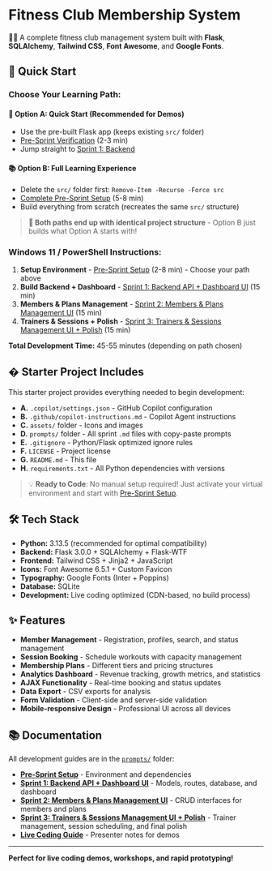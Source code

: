 # Fitness Club Membership System

🏋️‍♂️ A complete fitness club management system built with **Flask**, **SQLAlchemy**, **Tailwind CSS**, **Font Awesome**, and **Google Fonts**.

## 🚀 Quick Start

### **Choose Your Learning Path:**

#### 🎯 Option A: Quick Start (Recommended for Demos)

- Use the pre-built Flask app (keeps existing `src/` folder)
- [Pre-Sprint Verification](prompts/2_Pre-Sprint-Setup.md) (2-3 min)
- Jump straight to [Sprint 1: Backend](prompts/3_Sprint1-Backend.md)

#### 📚 Option B: Full Learning Experience

- Delete the `src/` folder first: `Remove-Item -Recurse -Force src`
- [Complete Pre-Sprint Setup](prompts/2_Pre-Sprint-Setup.md) (5-8 min)
- Build everything from scratch (recreates the same `src/` structure)

> **📂 Both paths end up with identical project structure** - Option B just builds what Option A starts with!

### **Windows 11 / PowerShell Instructions:**

1. **Setup Environment** - [Pre-Sprint Setup](prompts/2_Pre-Sprint-Setup.md) (2-8 min) - Choose your path above
2. **Build Backend + Dashboard** - [Sprint 1: Backend API + Dashboard UI](prompts/3_Sprint1-Backend.md) (15 min)
3. **Members & Plans Management** - [Sprint 2: Members & Plans Management UI](prompts/4_Sprint2-Frontend.md) (15 min)
4. **Trainers & Sessions + Polish** - [Sprint 3: Trainers & Sessions Management UI + Polish](prompts/5_Sprint3-Integration.md) (15 min)

**Total Development Time:** 45-55 minutes (depending on path chosen)

## � **Starter Project Includes**

This starter project provides everything needed to begin development:

- **A.** `.copilot/settings.json` - GitHub Copilot configuration
- **B.** `.github/copilot-instructions.md` - Copilot Agent instructions
- **C.** `assets/` folder - Icons and images
- **D.** `prompts/` folder - All sprint `.md` files with copy-paste prompts
- **E.** `.gitignore` - Python/Flask optimized ignore rules
- **F.** `LICENSE` - Project license
- **G.** `README.md` - This file
- **H.** `requirements.txt` - All Python dependencies with versions

> 💡 **Ready to Code**: No manual setup required! Just activate your virtual environment and start with [Pre-Sprint Setup](prompts/2_Pre-Sprint-Setup.md).

## 🛠 Tech Stack

- **Python:** 3.13.5 (recommended for optimal compatibility)
- **Backend:** Flask 3.0.0 + SQLAlchemy + Flask-WTF
- **Frontend:** Tailwind CSS + Jinja2 + JavaScript
- **Icons:** Font Awesome 6.5.1 + Custom Favicon
- **Typography:** Google Fonts (Inter + Poppins)
- **Database:** SQLite
- **Development:** Live coding optimized (CDN-based, no build process)

## ✨ Features

- **Member Management** - Registration, profiles, search, and status management
- **Session Booking** - Schedule workouts with capacity management
- **Membership Plans** - Different tiers and pricing structures
- **Analytics Dashboard** - Revenue tracking, growth metrics, and statistics
- **AJAX Functionality** - Real-time booking and status updates
- **Data Export** - CSV exports for analysis
- **Form Validation** - Client-side and server-side validation
- **Mobile-responsive Design** - Professional UI across all devices

## 📚 Documentation

All development guides are in the [`prompts/`](prompts/) folder:

- **[Pre-Sprint Setup](prompts/2_Pre-Sprint-Setup.md)** - Environment and dependencies
- **[Sprint 1: Backend API + Dashboard UI](prompts/3_Sprint1-Backend.md)** - Models, routes, database, and dashboard
- **[Sprint 2: Members & Plans Management UI](prompts/4_Sprint2-Frontend.md)** - CRUD interfaces for members and plans
- **[Sprint 3: Trainers & Sessions Management UI + Polish](prompts/5_Sprint3-Integration.md)** - Trainer management, session scheduling, and final polish
- **[Live Coding Guide](prompts/45-minute-live-coding-guide.md)** - Presenter notes for demos

---

**Perfect for live coding demos, workshops, and rapid prototyping!**
